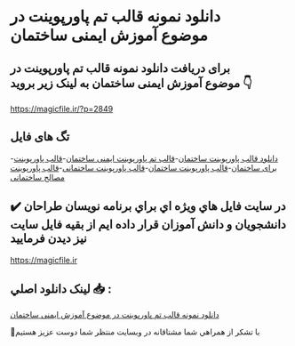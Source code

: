 # دانلود نمونه قالب تم پاورپوینت در موضوع آموزش ایمنی ساختمان

## برای دریافت دانلود نمونه قالب تم پاورپوینت در موضوع آموزش ایمنی ساختمان به لینک زیر بروید 👇

https://magicfile.ir/?p=2849

## تگ های فایل

-[دانلود قالب پاورپوینت ساختمان](https://magicfile.ir/product/%d9%86%d9%85%d9%88%d9%86%d9%87-%d9%82%d8%a7%d9%84%d8%a8-%d8%aa%d9%85-%d9%be%d8%a7%d9%88%d8%b1%d9%be%d9%88%db%8c%d9%86%d8%aa-%d8%af%d8%b1-%d9%85%d9%88%d8%b6%d9%88%d8%b9%d8%a2%d9%85%d9%88%d8%b2%d8%b4-%d8%a7%db%8c%d9%85%d9%86%db%8c-%d8%b3%d8%a7%d8%ae%d8%aa%d9%85%d8%a7%d9%86/)-[قالب تم پاورپوینت ایمنی ساختمان](https://magicfile.ir/product/%d9%86%d9%85%d9%88%d9%86%d9%87-%d9%82%d8%a7%d9%84%d8%a8-%d8%aa%d9%85-%d9%be%d8%a7%d9%88%d8%b1%d9%be%d9%88%db%8c%d9%86%d8%aa-%d8%af%d8%b1-%d9%85%d9%88%d8%b6%d9%88%d8%b9%d8%a2%d9%85%d9%88%d8%b2%d8%b4-%d8%a7%db%8c%d9%85%d9%86%db%8c-%d8%b3%d8%a7%d8%ae%d8%aa%d9%85%d8%a7%d9%86/)-[قالب پاورپوینت برای ساختمان](https://magicfile.ir/product/%d9%86%d9%85%d9%88%d9%86%d9%87-%d9%82%d8%a7%d9%84%d8%a8-%d8%aa%d9%85-%d9%be%d8%a7%d9%88%d8%b1%d9%be%d9%88%db%8c%d9%86%d8%aa-%d8%af%d8%b1-%d9%85%d9%88%d8%b6%d9%88%d8%b9%d8%a2%d9%85%d9%88%d8%b2%d8%b4-%d8%a7%db%8c%d9%85%d9%86%db%8c-%d8%b3%d8%a7%d8%ae%d8%aa%d9%85%d8%a7%d9%86/)-[قالب پاورپوینت ساختمان](https://magicfile.ir/product/%d9%86%d9%85%d9%88%d9%86%d9%87-%d9%82%d8%a7%d9%84%d8%a8-%d8%aa%d9%85-%d9%be%d8%a7%d9%88%d8%b1%d9%be%d9%88%db%8c%d9%86%d8%aa-%d8%af%d8%b1-%d9%85%d9%88%d8%b6%d9%88%d8%b9%d8%a2%d9%85%d9%88%d8%b2%d8%b4-%d8%a7%db%8c%d9%85%d9%86%db%8c-%d8%b3%d8%a7%d8%ae%d8%aa%d9%85%d8%a7%d9%86/)-[قالب پاورپوینت ساختمانی](https://magicfile.ir/product/%d9%86%d9%85%d9%88%d9%86%d9%87-%d9%82%d8%a7%d9%84%d8%a8-%d8%aa%d9%85-%d9%be%d8%a7%d9%88%d8%b1%d9%be%d9%88%db%8c%d9%86%d8%aa-%d8%af%d8%b1-%d9%85%d9%88%d8%b6%d9%88%d8%b9%d8%a2%d9%85%d9%88%d8%b2%d8%b4-%d8%a7%db%8c%d9%85%d9%86%db%8c-%d8%b3%d8%a7%d8%ae%d8%aa%d9%85%d8%a7%d9%86/)-[قالب پاورپوینت مصالح ساختمانی](https://magicfile.ir/product/%d9%86%d9%85%d9%88%d9%86%d9%87-%d9%82%d8%a7%d9%84%d8%a8-%d8%aa%d9%85-%d9%be%d8%a7%d9%88%d8%b1%d9%be%d9%88%db%8c%d9%86%d8%aa-%d8%af%d8%b1-%d9%85%d9%88%d8%b6%d9%88%d8%b9%d8%a2%d9%85%d9%88%d8%b2%d8%b4-%d8%a7%db%8c%d9%85%d9%86%db%8c-%d8%b3%d8%a7%d8%ae%d8%aa%d9%85%d8%a7%d9%86/)

## ✔️ در سايت فايل هاي ويژه اي براي برنامه نويسان طراحان دانشجويان و دانش آموزان قرار داده ايم از بقيه فايل سايت نيز ديدن فرماييد

https://magicfile.ir


## لينک دانلود اصلي 📥 :

[دانلود نمونه قالب تم پاورپوینت در موضوع آموزش ایمنی ساختمان](https://magicfile.ir/product/%d9%86%d9%85%d9%88%d9%86%d9%87-%d9%82%d8%a7%d9%84%d8%a8-%d8%aa%d9%85-%d9%be%d8%a7%d9%88%d8%b1%d9%be%d9%88%db%8c%d9%86%d8%aa-%d8%af%d8%b1-%d9%85%d9%88%d8%b6%d9%88%d8%b9%d8%a2%d9%85%d9%88%d8%b2%d8%b4-%d8%a7%db%8c%d9%85%d9%86%db%8c-%d8%b3%d8%a7%d8%ae%d8%aa%d9%85%d8%a7%d9%86/) 


🙏با تشکر از همراهي شما مشتاقانه در وبسایت منتظر شما دوست عزیز هستیم

